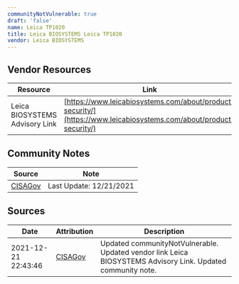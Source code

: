 ```yaml
---
communityNotVulnerable: true
draft: 'false'
name: Leica TP1020
title: Leica BIOSYSTEMS Leica TP1020
vendor: Leica BIOSYSTEMS
---
```


## Vendor Resources
| Resource | Link |
| --- | --- |
| Leica BIOSYSTEMS Advisory Link | [https://www.leicabiosystems.com/about/product-security/](https://www.leicabiosystems.com/about/product-security/) |


## Community Notes
| Source | Note |
| --- | --- |
| [CISAGov](https://raw.githubusercontent.com/cisagov/log4j-affected-db/develop/README.md) | Last Update: 12/21/2021 |

## Sources
| Date | Attribution | Description |
| --- | --- | --- |
| 2021-12-21 22:43:46 | [CISAGov](https://raw.githubusercontent.com/cisagov/log4j-affected-db/develop/README.md) | Updated communityNotVulnerable. Updated vendor link Leica BIOSYSTEMS Advisory Link. Updated community note.  |
